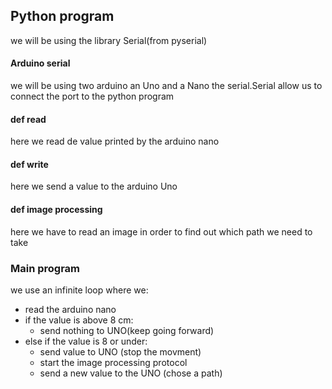 ## Python program

we will be using the library Serial(from pyserial) 

#### Arduino serial
we will be using two arduino an Uno and a Nano
the serial.Serial allow us to connect the port to the python program

#### def read
here we read de value printed by the arduino nano

#### def write
here we send a value to the arduino Uno

#### def image processing
here we have to read an image in order to find out which path we need to take

### Main program
we use an infinite loop where we:
- read the arduino nano
- if the value is above 8 cm:
    - send nothing to UNO(keep going forward) 
- else if the value is 8 or under:
    - send value to UNO (stop the movment)
    - start the image processing protocol
    - send a new value to the UNO (chose a path)

